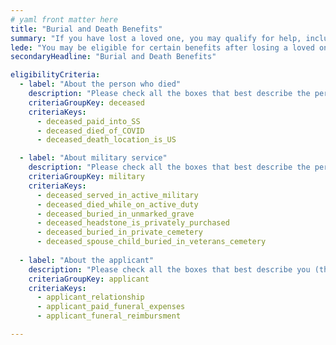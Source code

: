 ```yaml
---
# yaml front matter here
title: "Burial and Death Benefits"
summary: "If you have lost a loved one, you may qualify for help, including help with burial costs, financial support, and more."
lede: "You may be eligible for certain benefits after losing a loved one. Please answer the following questions to help us estimate what benefits might be available to help you during this time, including burial support and memorials for veterans and financial support for surviving spouses and children. We work closely with federal agencies to make our estimates accurate, but no benefits are guaranteed until you apply for them directly with each agency."
secondaryHeadline: "Burial and Death Benefits"

eligibilityCriteria:
  - label: "About the person who died"
    description: "Please check all the boxes that best describe the person who died."
    criteriaGroupKey: deceased
    criteriaKeys:
      - deceased_paid_into_SS
      - deceased_died_of_COVID
      - deceased_death_location_is_US

  - label: "About military service"
    description: "Please check all the boxes that best describe the person who died."
    criteriaGroupKey: military
    criteriaKeys:
      - deceased_served_in_active_military
      - deceased_died_while_on_active_duty
      - deceased_buried_in_unmarked_grave
      - deceased_headstone_is_privately_purchased
      - deceased_buried_in_private_cemetery
      - deceased_spouse_child_buried_in_veterans_cemetery
 
  - label: "About the applicant"
    description: "Please check all the boxes that best describe you (the person who will be applying for benefits)."
    criteriaGroupKey: applicant
    criteriaKeys:
      - applicant_relationship
      - applicant_paid_funeral_expenses
      - applicant_funeral_reimbursment

---
```

